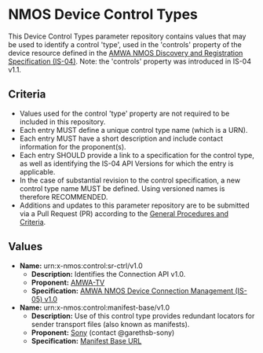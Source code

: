 # NMOS Device Control Types

This Device Control Types parameter repository contains values that may be used to identify a control 'type', used in the 'controls' property of the device resource defined in the [AMWA NMOS Discovery and Registration Specification (IS-04)](https://github.com/AMWA-TV/nmos-discovery-registration). Note: the 'controls' property was introduced in IS-04 v1.1.

## Criteria

- Values used for the control 'type' property are not required to be included in this repository.
- Each entry MUST define a unique control type name (which is a URN).
- Each entry MUST have a short description and include contact information for the proponent(s).
- Each entry SHOULD provide a link to a specification for the control type, as well as identifying the IS-04 API Versions for which the entry is applicable.
- In the case of substantial revision to the control specification, a new control type name MUST be defined. Using versioned names is therefore RECOMMENDED.
- Additions and updates to this parameter repository are to be submitted via a Pull Request (PR) according to the [General Procedures and Criteria](../README.md#general-procedures-and-criteria).

## Values

- **Name:** urn:x-nmos:control:sr-ctrl/v1.0
  - **Description:** Identifies the Connection API v1.0.
  - **Proponent:** [AMWA-TV](https://github.com/AMWA-TV)
  - **Specification:** [AMWA NMOS Device Connection Management (IS-05) v1.0](https://github.com/AMWA-TV/nmos-device-connection-management/tree/v1.0.x)
- **Name:** urn:x-nmos:control:manifest-base/v1.0
  - **Description:** Use of this control type provides redundant locators for sender transport files (also known as manifests).
  - **Proponent:** [Sony](https://github.com/sony) (contact @garethsb-sony)
  - **Specification:** [Manifest Base URL](manifest-base.md)
